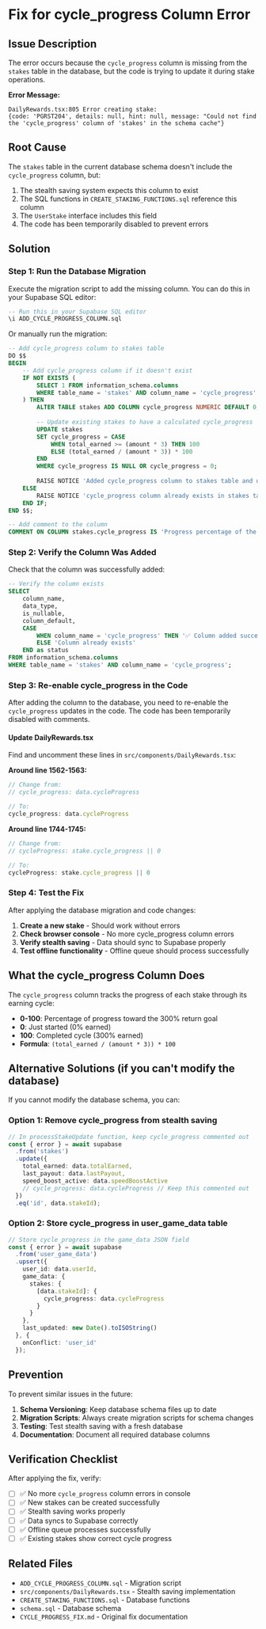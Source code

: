# Fix for cycle_progress Column Error

## Issue Description

The error occurs because the `cycle_progress` column is missing from the `stakes` table in the database, but the code is trying to update it during stake operations.

**Error Message:**
```
DailyRewards.tsx:805 Error creating stake: 
{code: 'PGRST204', details: null, hint: null, message: "Could not find the 'cycle_progress' column of 'stakes' in the schema cache"}
```

## Root Cause

The `stakes` table in the current database schema doesn't include the `cycle_progress` column, but:
1. The stealth saving system expects this column to exist
2. The SQL functions in `CREATE_STAKING_FUNCTIONS.sql` reference this column
3. The `UserStake` interface includes this field
4. The code has been temporarily disabled to prevent errors

## Solution

### Step 1: Run the Database Migration

Execute the migration script to add the missing column. You can do this in your Supabase SQL editor:

```sql
-- Run this in your Supabase SQL editor
\i ADD_CYCLE_PROGRESS_COLUMN.sql
```

Or manually run the migration:

```sql
-- Add cycle_progress column to stakes table
DO $$ 
BEGIN
    -- Add cycle_progress column if it doesn't exist
    IF NOT EXISTS (
        SELECT 1 FROM information_schema.columns 
        WHERE table_name = 'stakes' AND column_name = 'cycle_progress'
    ) THEN
        ALTER TABLE stakes ADD COLUMN cycle_progress NUMERIC DEFAULT 0;
        
        -- Update existing stakes to have a calculated cycle_progress
        UPDATE stakes 
        SET cycle_progress = CASE 
            WHEN total_earned >= (amount * 3) THEN 100
            ELSE (total_earned / (amount * 3)) * 100
        END
        WHERE cycle_progress IS NULL OR cycle_progress = 0;
        
        RAISE NOTICE 'Added cycle_progress column to stakes table and updated existing records';
    ELSE
        RAISE NOTICE 'cycle_progress column already exists in stakes table';
    END IF;
END $$;

-- Add comment to the column
COMMENT ON COLUMN stakes.cycle_progress IS 'Progress percentage of the stake cycle (0-100, where 100 = 300% return achieved)';
```

### Step 2: Verify the Column Was Added

Check that the column was successfully added:

```sql
-- Verify the column exists
SELECT 
    column_name, 
    data_type, 
    is_nullable, 
    column_default,
    CASE 
        WHEN column_name = 'cycle_progress' THEN '✅ Column added successfully'
        ELSE 'Column already exists'
    END as status
FROM information_schema.columns 
WHERE table_name = 'stakes' AND column_name = 'cycle_progress';
```

### Step 3: Re-enable cycle_progress in the Code

After adding the column to the database, you need to re-enable the `cycle_progress` updates in the code. The code has been temporarily disabled with comments.

#### Update DailyRewards.tsx

Find and uncomment these lines in `src/components/DailyRewards.tsx`:

**Around line 1562-1563:**
```typescript
// Change from:
// cycle_progress: data.cycleProgress

// To:
cycle_progress: data.cycleProgress
```

**Around line 1744-1745:**
```typescript
// Change from:
// cycleProgress: stake.cycle_progress || 0

// To:
cycleProgress: stake.cycle_progress || 0
```

### Step 4: Test the Fix

After applying the database migration and code changes:

1. **Create a new stake** - Should work without errors
2. **Check browser console** - No more cycle_progress column errors
3. **Verify stealth saving** - Data should sync to Supabase properly
4. **Test offline functionality** - Offline queue should process successfully

## What the cycle_progress Column Does

The `cycle_progress` column tracks the progress of each stake through its earning cycle:

- **0-100**: Percentage of progress toward the 300% return goal
- **0**: Just started (0% earned)
- **100**: Completed cycle (300% earned)
- **Formula**: `(total_earned / (amount * 3)) * 100`

## Alternative Solutions (if you can't modify the database)

If you cannot modify the database schema, you can:

### Option 1: Remove cycle_progress from stealth saving
```typescript
// In processStakeUpdate function, keep cycle_progress commented out
const { error } = await supabase
  .from('stakes')
  .update({
    total_earned: data.totalEarned,
    last_payout: data.lastPayout,
    speed_boost_active: data.speedBoostActive
    // cycle_progress: data.cycleProgress // Keep this commented out
  })
  .eq('id', data.stakeId);
```

### Option 2: Store cycle_progress in user_game_data table
```typescript
// Store cycle_progress in the game_data JSON field
const { error } = await supabase
  .from('user_game_data')
  .upsert({
    user_id: data.userId,
    game_data: {
      stakes: {
        [data.stakeId]: {
          cycle_progress: data.cycleProgress
        }
      }
    },
    last_updated: new Date().toISOString()
  }, {
    onConflict: 'user_id'
  });
```

## Prevention

To prevent similar issues in the future:

1. **Schema Versioning**: Keep database schema files up to date
2. **Migration Scripts**: Always create migration scripts for schema changes
3. **Testing**: Test stealth saving with a fresh database
4. **Documentation**: Document all required database columns

## Verification Checklist

After applying the fix, verify:

- [ ] ✅ No more `cycle_progress` column errors in console
- [ ] ✅ New stakes can be created successfully
- [ ] ✅ Stealth saving works properly
- [ ] ✅ Data syncs to Supabase correctly
- [ ] ✅ Offline queue processes successfully
- [ ] ✅ Existing stakes show correct cycle progress

## Related Files

- `ADD_CYCLE_PROGRESS_COLUMN.sql` - Migration script
- `src/components/DailyRewards.tsx` - Stealth saving implementation
- `CREATE_STAKING_FUNCTIONS.sql` - Database functions
- `schema.sql` - Database schema
- `CYCLE_PROGRESS_FIX.md` - Original fix documentation 